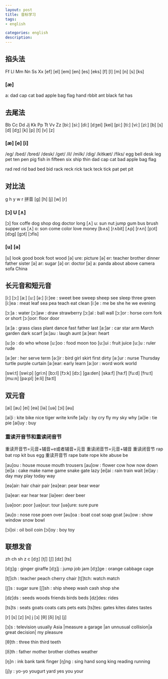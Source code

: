 ```yaml
---
layout: post
title: 音标学习
tags:
- english

categories: english
description:
---
```


## 掐头法
 Ff      Ll      Mm      Nn      Ss      Xx
[ef]    [el]    [em]    [en]    [es]    [eks]
[f]     [l]     [m]     [n]     [s]     [ks]  

### [æ]  
a: dad cap cat bad apple bag flag hand rbbit ant black fat has

## 去尾法
Bb      Cc     Dd     Jj      Kk     Pp      Tt     Vv      Zz
[bi:]   [si:]  [di:] [dʒei]  [kei]  [pi:]   [ti:]  [vi:]   [zi:]
[b]     [s]    [d]   [dʒ]    [k]    [p]     [t]    [v]     [z]

### [æ] [e]  [i]
/eg/  /bed/  /bred/  /desk/  /get/   /il/  /milk/  /dig/  /kitkæt/  /fiks/
egg bell desk leg pet ten pen pig fish in fifteen six ship thin dad cap cat bad apple
bag flag

rad red rid
bad bed bid
rack reck rick
tack teck tick
pat pet pit

## 对比法
 g     h    y    w    r   拼音
[g]   [h]  [j]  [w]  [r]

### [כ]  U [∧]
[כ] fox coffe dog shop dog doctor long
[∧] u: sun nut jump gum bus brush supper us
[∧] o: son come color love money
[b∧s] [r∧bit] [∧p] [r∧n]
[pכt] [dכg] [gכt] [כfis]

### [u]  [ə]
[u]  look good book foot wood
[ə] ure: picture
[ə] er: teacher brother dinner father sister
[ə] ar: sugar
[ə] or: doctor
[ə] a: panda about above camera sofa China

## 长元音和短元音
[i:] [כ:] [a:]  [u:] [ə:]
[i:]ee : sweet bee sweep sheep see sleep three green
[i:]ea : meat leaf sea pea teach eat clean
[i:]e  : me be she he we evening

[כ:]a  : water
[כ:]aw : draw strawberry
[כ:]al : ball wall
[כ:]or : horse corn fork or short
[כ:]oor: floor door

[a:]a  : grass class plant dance fast father last
[a:]ar : car star arm March garden dark scarf
[a:]au : laugh aunt
[a:]ear: heart

[u:]o  : do who whose
[u:]oo : food moon too
[u:]ui : fruit juice
[u:]u  : ruler rude

[ə:]er : her serve term
[ə:]ir : bird girl skirt first dirty
[ə:]ur : nurse Thursday turtle purple curtain
[ə:]ear: early learn
[ə:]or : word work world

[swi:t] [swi:p] [gri:n]
[bכ:l]  [fכ:k] [dכ:]
[ga:den] [ska:f] [ha:f]
[fu:d] [fru:t] [mu:n]
[pə:pl] [e:li] [tə:tl]

## 双元音
[ai] [au] [ei] [eə]
[iə] [uə] [כi] [əu]

[ai]i  : kite bike nice tiger write knife
[ai]y  : by  cry fly  my sky  why
[ai]ie : tie  pie
[ai]uy : buy

### 重读开音节和重读闭音节
重读开音节=元音+辅音+e或者辅音+元音
重读闭音节=元音+辅音
重读闭音节   rap    bat    rop    kit   bus    egg
重读开音节   rape   bate   rope   kite  abuse  be

[au]ou : house mouse mouth trousers
[au]ow : flower cow how now down
[ei]a  : cake make name game snake gate lazy
[ei]ai : rain train wait
[ei]ay : day may play today way

[eə]air: hair chair pair
[eə]ear: pear bear wear

[iə]ear: ear hear tear
[iə]eer: deer beer

[uə]oor: poor
[uə]our: tour
[uə]ure: sure pure

[əu]o  : nose rose poen over
[əu]oa : boat coat soap goat
[əu]ow : show window snow bowl

[כi]oi : oil boil coin
[כi]oy : boy toy

## 联想发音
 zh      ch      sh      z      c
[dʒ]    [t∫]    [∫]     [dz]   [ts]

[dʒ]g  : ginger giraffe
[dʒ]j  : jump job jam
[dʒ]ge : orange cabbage cage

[t∫]ch : teacher peach cherry chair
[t∫]tch: watch match

[∫]s  : sugar sure
[∫]sh : ship sheep wash cash shop she

[dz]ds : seeds woods friends birds beds
[dz]des: rides

[ts]ts : seats goats coats cats pets eats
[ts]tes: gates kites dates tastes

[r]     [s]     [z]     [n]     j
[з]     [θ]     [δ]     [ŋ]    [j]

[з]s  : television usually Asia |measure a garage |an unnusual collision|a great decision| my pleasure

[θ]th : three thin third teeth

[δ]th : father  mother brother clothes weather

[ŋ]n  : ink bank tank finger
[ŋ]ng : sing hand song king reading running

[j]y  : yo-yo yougurt yard yes you your

